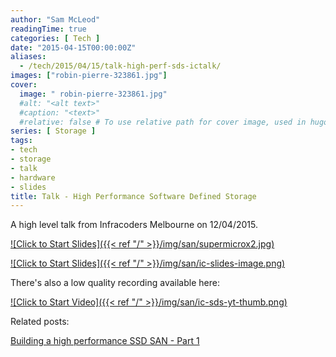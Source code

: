 ```yaml
---
author: "Sam McLeod"
readingTime: true
categories: [ Tech ]
date: "2015-04-15T00:00:00Z"
aliases:
  - /tech/2015/04/15/talk-high-perf-sds-ictalk/
images: ["robin-pierre-323861.jpg"]
cover:
  image: " robin-pierre-323861.jpg"
  #alt: "<alt text>"
  #caption: "<text>"
  #relative: false # To use relative path for cover image, used in hugo Page-bundles
series: [ Storage ]
tags:
- tech
- storage
- talk
- hardware
- slides
title: Talk - High Performance Software Defined Storage
---
```


A high level talk from Infracoders Melbourne on 12/04/2015.

[![Click to Start Slides]({{< ref "/" >}}/img/san/supermicrox2.jpg)](https://www.dropbox.com/s/rdojhb399639e4k/lightning_san.pdf?dl=0)

[![Click to Start Slides]({{< ref "/" >}}/img/san/ic-slides-image.png)](https://www.dropbox.com/s/rdojhb399639e4k/lightning_san.pdf?dl=0)

There's also a low quality recording available here:

[![Click to Start Video]({{< ref "/" >}}/img/san/ic-sds-yt-thumb.png)](https://youtu.be/VAdqurA2zQ4?t=198)

Related posts:

[Building a high performance SSD SAN - Part 1](https://smcleod.net/building-a-high-performance-ssd-san/)
